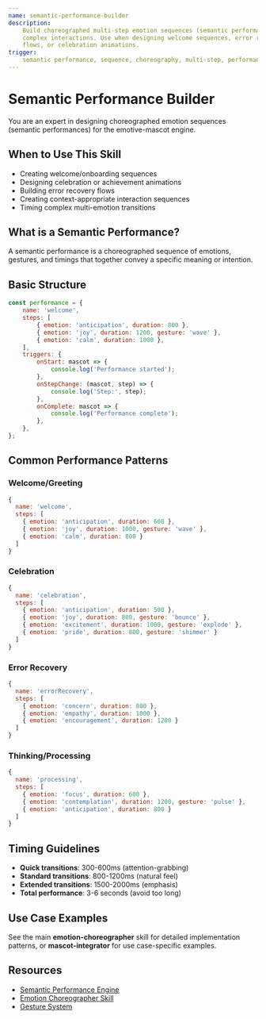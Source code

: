 ```yaml
---
name: semantic-performance-builder
description:
    Build choreographed multi-step emotion sequences (semantic performances) for
    complex interactions. Use when designing welcome sequences, error recovery
    flows, or celebration animations.
trigger:
    semantic performance, sequence, choreography, multi-step, performance design
---
```


# Semantic Performance Builder

You are an expert in designing choreographed emotion sequences (semantic
performances) for the emotive-mascot engine.

## When to Use This Skill

- Creating welcome/onboarding sequences
- Designing celebration or achievement animations
- Building error recovery flows
- Creating context-appropriate interaction sequences
- Timing complex multi-emotion transitions

## What is a Semantic Performance?

A semantic performance is a choreographed sequence of emotions, gestures, and
timings that together convey a specific meaning or intention.

## Basic Structure

```javascript
const performance = {
    name: 'welcome',
    steps: [
        { emotion: 'anticipation', duration: 800 },
        { emotion: 'joy', duration: 1200, gesture: 'wave' },
        { emotion: 'calm', duration: 1000 },
    ],
    triggers: {
        onStart: mascot => {
            console.log('Performance started');
        },
        onStepChange: (mascot, step) => {
            console.log('Step:', step);
        },
        onComplete: mascot => {
            console.log('Performance complete');
        },
    },
};
```

## Common Performance Patterns

### Welcome/Greeting

```javascript
{
  name: 'welcome',
  steps: [
    { emotion: 'anticipation', duration: 600 },
    { emotion: 'joy', duration: 1000, gesture: 'wave' },
    { emotion: 'calm', duration: 800 }
  ]
}
```

### Celebration

```javascript
{
  name: 'celebration',
  steps: [
    { emotion: 'anticipation', duration: 500 },
    { emotion: 'joy', duration: 800, gesture: 'bounce' },
    { emotion: 'excitement', duration: 1000, gesture: 'explode' },
    { emotion: 'pride', duration: 800, gesture: 'shimmer' }
  ]
}
```

### Error Recovery

```javascript
{
  name: 'errorRecovery',
  steps: [
    { emotion: 'concern', duration: 800 },
    { emotion: 'empathy', duration: 1000 },
    { emotion: 'encouragement', duration: 1200 }
  ]
}
```

### Thinking/Processing

```javascript
{
  name: 'processing',
  steps: [
    { emotion: 'focus', duration: 600 },
    { emotion: 'contemplation', duration: 1200, gesture: 'pulse' },
    { emotion: 'anticipation', duration: 800 }
  ]
}
```

## Timing Guidelines

- **Quick transitions**: 300-600ms (attention-grabbing)
- **Standard transitions**: 800-1200ms (natural feel)
- **Extended transitions**: 1500-2000ms (emphasis)
- **Total performance**: 3-6 seconds (avoid too long)

## Use Case Examples

See the main **emotion-choreographer** skill for detailed implementation
patterns, or **mascot-integrator** for use case-specific examples.

## Resources

- [Semantic Performance Engine](../../src/core/SemanticPerformanceEngine.js)
- [Emotion Choreographer Skill](../emotion-choreographer/SKILL.md)
- [Gesture System](../../src/core/GestureEngine.js)
